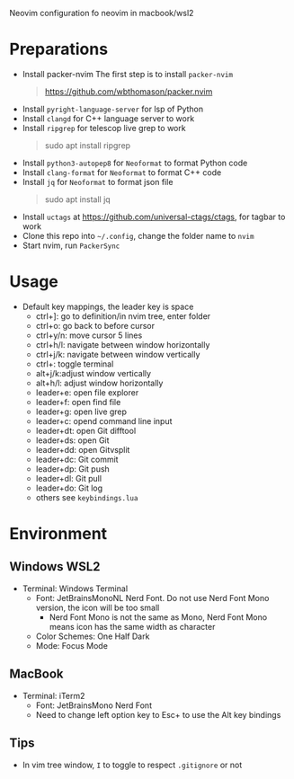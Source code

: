 Neovim configuration fo neovim in macbook/wsl2
# Preparations

- Install packer-nvim
The first step is to install `packer-nvim`
    > https://github.com/wbthomason/packer.nvim 
- Install `pyright-language-server` for lsp of Python
- Install `clangd` for C++ language server to work
- Install `ripgrep` for telescop live grep to work
    > sudo apt install ripgrep
- Install `python3-autopep8` for `Neoformat` to format Python code
- Install `clang-format` for `Neoformat` to format C++ code
- Install `jq` for `Neoformat` to format json file
    > sudo apt install jq
- Install `uctags` at https://github.com/universal-ctags/ctags, for tagbar to work
- Clone this repo into `~/.config`, change the folder name to `nvim`
- Start nvim, run `PackerSync`

# Usage
- Default key mappings, the leader key is space
	- ctrl+]: go to definition/in nvim tree, enter folder
	- ctrl+o: go back to before cursor
    - ctrl+y/n: move cursor 5 lines 
    - ctrl+h/l: navigate between window horizontally
    - ctrl+j/k: navigate between window vertically
    - ctrl+\: toggle terminal
    - alt+j/k:adjust window vertically
    - alt+h/l: adjust window horizontally
    - leader+e: open file explorer
    - leader+f: open find file
    - leader+g: open live grep
    - leader+c: opend command line input
    - leader+dt: open Git difftool
    - leader+ds: open Git
    - leader+dd: open Gitvsplit
    - leader+dc: Git commit
    - leader+dp: Git push
    - leader+dl: Git pull
    - leader+do: Git log 
    - others see `keybindings.lua`

# Environment

## Windows WSL2

- Terminal: Windows Terminal
    - Font: JetBrainsMonoNL Nerd Font. Do not use Nerd Font Mono version, the icon will be too small
        - Nerd Font Mono is not the same as Mono, Nerd Font Mono means icon has the same width as character
    - Color Schemes: One Half Dark
    - Mode: Focus Mode
## MacBook

- Terminal: iTerm2
    - Font: JetBrainsMono Nerd Font
    - Need to change left option key to Esc+ to use the Alt key bindings

## Tips

- In vim tree window, `I` to toggle to respect `.gitignore` or not
